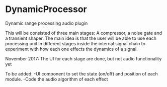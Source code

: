 # DynamicProcessor
Dynamic range processing audio plugin

This will be consisted of three main stages: A compressor, a noise gate and a transient shaper. The main idea 
is that the user will be able to use each processing unit in different stages inside the internal signal chain to experiment with
how each one effects the dynamics of a signal.

November 2017:
The UI for each stage are done, but not audio functionality yet

To be added:
-UI component to set the state (on/off) and position of each module.
-Code the audio algorithm of each effect

